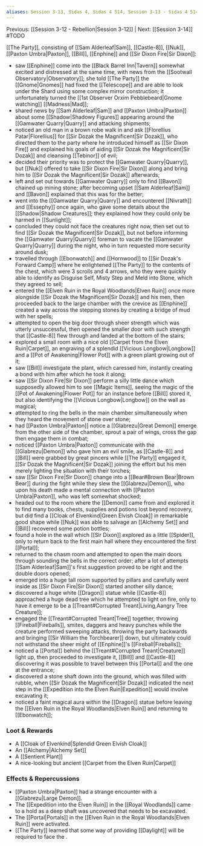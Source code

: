 ```yaml
---
aliases: Session 3-13, Sidas 4, Sidas 4 514, Session 3-13 - Sidas 4 514, Session 3-13 - Sidas 4 514 - Another Sir
---
```

Previous: [[Session 3-12 - Rebellion|Session 3-12]] | Next: [[Session 3-14]] #TODO

[[The Party]], consisting of [[Sam Alderleaf|Sam]], [[Castle-8]], [[Nuk]], [[Paxton Umbra|Paxton]], [[Bill]], [[Enphine]] and [[Sir Dixon Fire|Sir Dixon]]:

- saw [[Enphine]] come into the [[Black Barrel Inn|Tavern]] somewhat excited and distressed at the same time, with news from the [[Sootwall Observatory|Observatory]]; she told [[The Party]] the [[Gnome|Gnomes]] had fixed the [[Telescope]] and are able to look under the Shard using some complex mirror construction; it unfortunately turned the [[1st Observer Orxim Pebblebeard|Gnome watching]] [[Madness|Mad]];
- shared news by [[Sam Alderleaf|Sam]] and [[Paxton Umbra|Paxton]] about some [[Shadow|Shadowy Figures]] appearing around the [[Gamwater Quarry|Quarry]] and attacking shipments;
- noticed an old man in a brown robe walk in and ask [[Florellius Patar|Florellius]] for [[Sir Dozak the Magnificent|Sir Dozak]], who directed them to the party where he introduced himself as [[Sir Dixon Fire]] and explained his goals of aiding [[Sir Dozak the Magnificent|Sir Dozak]] and cleansing [[Tebinor]] of evil;
- decided their priority was to protect the [[Gamwater Quarry|Quarry]], but [[Nuk]] offered to take [[Sir Dixon Fire|Sir Dixon]] along and bring him to [[Sir Dozak the Magnificent|Sir Dozak]] afterwards;
- left and set out towards [[Gamwater Quarry]] only to find [[Bavon]] chained up mining stone; after becoming upset [[Sam Alderleaf|Sam]] and [[Bavon]] explained that this was for the better;
- went into the [[Gamwater Quarry|Quarry]] and encountered [[Nivrath]] and [[Essephy]] once again, who gave some details about the [[Shadow|Shadow Creatures]]; they explained how they could only be harmed in [[Sunlight]];
- concluded they could not face the creatures right now, then set out to find [[Sir Dozak the Magnificent|Sir Dozak]], but not before informing the [[Gamwater Quarry|Quarry]] foreman to vacate the [[Gamwater Quarry|Quarry]] during the night, who in turn requested more security around dusk;
- travelled through [[Ebonwatch]] and [[Hornwood]] to [[Sir Dozak's Forward Camp]] where he enlightened [[The Party]] to the contents of the chest, which were 3 scrolls and 4 arrows, who they were quickly able to identify as Disguise Self, Misty Step and Meld into Stone, which they agreed to sell;
- entered the [[Elven Ruin in the Royal Woodlands|Elven Ruin]] once more alongside [[Sir Dozak the Magnificent|Sir Dozak]] and his men, then proceeded back to the large chamber with the crevice as [[Enphine]] created a way across the stepping stones by creating a bridge of mud with her spells;
- attempted to open the big door through sheer strength which was utterly unsuccessful, then opened the smaller door with such strength that [[Castle-8]] flew through and landed at the bottom of the stairs;
- explored a small room with a nice old [[Carpet from the Elven Ruin|Carpet]], an engraving of a splendid [[Vicious Longbow|Longbow]] and a [[Pot of Awakening|Flower Pot]] with a green plant growing out of it;
- saw [[Bill]] investigate the plant, which caressed him, instantly creating a bond with him after which he took it along;
- saw [[Sir Dixon Fire|Sir Dixon]] perform a silly little dance which supposedly allowed him to see [[Magic Items]], seeing the magic of the [[Pot of Awakening|Flower Pot]] for an instance before [[Bill]] stored it, but also identifying the [[Vicious Longbow|Longbow]] on the wall as magical;
- attempted to ring the bells in the main chamber simultaneously when they heard the movement of stone over stone;
- had [[Paxton Umbra|Paxton]] notice a [[Glabrezu|Great Demon]] emerge from the other side of the chamber, sprout a pair of wings, cross the gap then engage them in combat;
- noticed [[Paxton Umbra|Paxton]] communicate with the [[Glabrezu|Demon]] who gave him an evil smile, as [[Castle-8]] and [[Bill]] were grabbed by great pincers while [[The Party]] engaged it, [[Sir Dozak the Magnificent|Sir Dozak]] joining the effort but his men merely lighting the situation with their torches;
- saw [[Sir Dixon Fire|Sir Dixon]] change into a [[Bear#Brown Bear|Brown Bear]] during the fight while they slew the [[Glabrezu|Demon]], who upon his death made a mental connection with [[Paxton Umbra|Paxton]], who was left somewhat shocked;
- headed out to the room where the [[Demon]] came from and explored it to find many books, chests, supplies and potions lost beyond recovery, but did find a [[Cloak of Elvenkind|Green Elvish Cloak]] in remarkable good shape while [[Nuk]] was able to salvage an [[Alchemy Set]] and [[Bill]] recovered some potion bottles;
- found a hole in the wall which [[Sir Dixon]] explored as a little [[Spider]], only to return back to the first main hall where they encountered the first [[Portal]];
- returned to the chasm room and attempted to open the main doors through sounding the bells in the correct order; after a lot of attempts [[Sam Alderleaf|Sam]]'s first suggestion proved to be right and the double doors opened;
- emerged into a huge tall room supported by pillars and carefully went inside as [[Sir Dixon Fire|Sir Dixon]] started another silly dance;
- discovered a huge white [[Dragon]] statue while [[Castle-8]] approached a huge dead tree which he attempted to light on fire, only to have it emerge to be a [[Treant#Corrupted Treant|Living,Aangry Tree Creature]];
- engaged the [[Treant#Corrupted Treant|Tree]] together, throwing [[Fireball|Fireballs]], smites, daggers and heavy punches while the creature performed sweeping attacks, throwing the party backwards and bringing [[Sir William the Torchbearer]] down, but ultimately could not withstand the sheer might of [[Enphine]]'s [[Fireball|Fireballs]];
- noticed a [[Portal]] behind the [[Treant#Corrupted Treant|Creature]] light up, then proceeded to investigate it, [[Bill]] and [[Castle-8]] discovering it was possible to travel between this [[Portal]] and the one at the entrance;
- discovered a stone shaft down into the ground, which was filled with rubble, when [[Sir Dozak the Magnificent|Sir Dozak]] indicated the next step in the [[Expedition into the Elven Ruin|Expedition]] would involve excavating it;
- noticed a faint magical aura within the [[Dragon]] statue before leaving the [[Elven Ruin in the Royal Woodlands|Elven Ruin]] and returning to [[Ebonwatch]];

### Loot & Rewards

- A [[Cloak of Elvenkind|Splendid Green Elvish Cloak]]
- An [[Alchemy|Alchemy Set]]
- A [[Sentient Plant]]
- A nice-looking but ancient [[Carpet from the Elven Ruin|Carpet]]

### Effects & Repercussions
- [[Paxton Umbra|Paxton]] had a strange encounter with a [[Glabrezu|Large Demon]].
- The [[Expedition into the Elven Ruin]] in the [[Royal Woodlands]] came to a hold as a deep shaft was uncovered that needs to be excavated.
- The [[Portal|Portals]] in the [[Elven Ruin in the Royal Woodlands|Elven Ruin]] were activated.
- [[The Party]] learned that some way of providing [[Daylight]] will be required to face the .